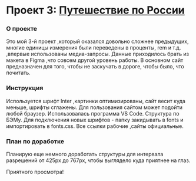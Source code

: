 # Проект 3: [Путешествие по России](https://scanlin-prog.github.io/russian-travel/ "Сайт от Ротаря")

### О проекте
   
   Это мой 3-й проект ,который оказался довольно сложнее предыдущих, многие единицы измерения были переведены в проценты, rem и т.д. ,впервые использованы медиа-запросы. Данные приходилось брать из макета в Figma ,что совсем другой уровень работы. 
   В основном сайт предназначен для того, чтобы не заскучать в дороге, чтобы было, что почитать.

### Инструкция
   
   Используется шрифт Inter ,картинки оптимизированы, сайт весит куда меньше, шрифты сглажены. Для пользования сайтом может подойти любой браузер. Использовалась программа VS Code. Структура по БЭМу.
   Для подключения новых шрифтов - папку закидывать в fonts и импортировать в fonts.css.
   Все ссылки рабочие ,сайты официальные.

### План по доработке
 
   Планирую еще немного доработать структуры для интервала разрешений от 425px до 767px, чтобы выглядело куда приятнее на глаз.

 Приятного просмотра!



